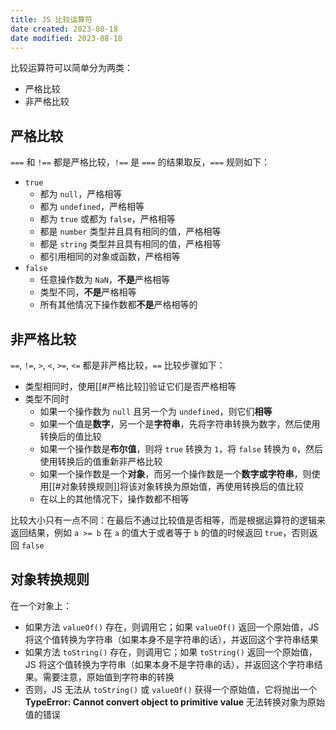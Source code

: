 ```yaml
---
title: JS 比较运算符
date created: 2023-08-18
date modified: 2023-08-18
---
```


比较运算符可以简单分为两类：

- 严格比较
- 非严格比较

## 严格比较

`===` 和 `!==` 都是严格比较，`!==` 是 `===` 的结果取反，`===` 规则如下：

- `true`
	- 都为 `null`，严格相等
	- 都为 `undefined`，严格相等
	- 都为 `true` 或都为 `false`，严格相等
	- 都是 `number` 类型并且具有相同的值，严格相等
	- 都是 `string` 类型并且具有相同的值，严格相等
	- 都引用相同的对象或函数，严格相等
- `false`
	- 任意操作数为 `NaN`，**不是**严格相等
	- 类型不同，**不是**严格相等
	- 所有其他情况下操作数都**不是**严格相等的

## 非严格比较

`==`, `!=`, `>`, `<`, `>=`, `<=` 都是非严格比较，`==` 比较步骤如下：

- 类型相同时，使用[[#严格比较]]验证它们是否严格相等
- 类型不同时
	- 如果一个操作数为 `null` 且另一个为 `undefined`，则它们**相等**
	- 如果一个值是**数字**，另一个是**字符串**，先将字符串转换为数字，然后使用转换后的值比较
	- 如果一个操作数是**布尔值**，则将 `true` 转换为 `1`，将 `false` 转换为 `0`，然后使用转换后的值重新非严格比较
	- 如果一个操作数是一个**对象**，而另一个操作数是一个**数字或字符串**，则使用[[#对象转换规则]]将该对象转换为原始值，再使用转换后的值比较
	- 在以上的其他情况下，操作数都不相等

比较大小只有一点不同：在最后不通过比较值是否相等，而是根据运算符的逻辑来返回结果，例如 `a >= b` 在 `a` 的值大于或者等于 `b` 的值的时候返回 `true`，否则返回 `false`

## 对象转换规则

在一个对象上：

- 如果方法 `valueOf()` 存在，则调用它；如果 `valueOf()` 返回一个原始值，JS 将这个值转换为字符串（如果本身不是字符串的话），并返回这个字符串结果
- 如果方法 `toString()` 存在，则调用它；如果 `toString()` 返回一个原始值，JS 将这个值转换为字符串（如果本身不是字符串的话），并返回这个字符串结果。需要注意，原始值到字符串的转换
-  否则，JS 无法从 `toString()` 或 `valueOf()` 获得一个原始值，它将抛出一个 **TypeError: Cannot convert object to primitive value** 无法转换对象为原始值的错误
